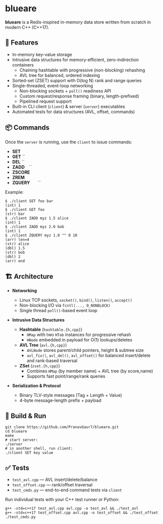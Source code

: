 # blueare

**blueare** is a Redis-inspired in-memory data store written from scratch in modern C++ (C++17).

## 🚀 Features

- In-memory key-value storage  
- Intrusive data structures for memory-efficient, zero-indirection containers  
  - Chaining hashtable with progressive (non-blocking) rehashing  
  - AVL tree for balanced, ordered indexing  
- Sorted-set (ZSET) support with O(log N) rank and range queries  
- Single-threaded, event-loop networking  
  - Non-blocking sockets + `poll()` readiness API  
  - Custom request/response framing (binary, length-prefixed)  
  - Pipelined request support  
- Built-in CLI client (`client`) & server (`server`) executables  
- Automated tests for data structures (AVL, offset, commands)

## 📦 Commands

Once the `server` is running, use the `client` to issue commands:

- **SET** `` ``  
- **GET** ``  
- **DEL** ``  
- **ZADD** `` `` ``  
- **ZSCORE** `` ``  
- **ZREM** `` ``  
- **ZQUERY** `` `` `` `` ``

Example:
```
$ ./client SET foo bar
(int) 1
$ ./client GET foo
(str) bar
$ ./client ZADD myz 1.5 alice
(int) 1
$ ./client ZADD myz 2.0 bob
(int) 1
$ ./client ZQUERY myz 1.0 "" 0 10
(arr) len=4
(str) alice
(dbl) 1.5
(str) bob
(dbl) 2
(arr) end
```

## 🏗️ Architecture

- **Networking**  
  - Linux TCP sockets, `socket()`, `bind()`, `listen()`, `accept()`  
  - Non-blocking I/O via `fcntl(..., O_NONBLOCK)`  
  - Single thread `poll()`-based event loop  

- **Intrusive Data Structures**  
  - **Hashtable** (`hashtable.{h,cpp}`)  
    - `HMap` with two `HTab` instances for progressive rehash  
    - `HNode` embedded in payload for O(1) lookups/deletes  
  - **AVL Tree** (`avl.{h,cpp}`)  
    - `AVLNode` stores parent/child pointers, height & subtree size  
    - `avl_fix()`, `avl_del()`, `avl_offset()` for balanced insert/delete and rank-based traversal  
  - **ZSet** (`zset.{h,cpp}`)  
    - Combines `HMap` (by member name) + AVL tree (by score,name)  
    - Supports fast point/range/rank queries  

- **Serialization & Protocol**  
  - Binary TLV-style messages (Tag + Length + Value)  
  - 4-byte message-length prefix + payload  

## 🔨 Build & Run

```
git clone https://github.com/PranavGaur7/blueare.git
cd blueare
make
# start server:
./server
# in another shell, run client:
./client SET key value
```

## ✅ Tests

- `test_avl.cpp` — AVL insert/delete/balance  
- `test_offset.cpp` — rank/offset traversal  
- `test_cmds.py` — end-to-end command tests via `client`

Run individual tests with your C++ test runner or Python:

```
g++ -std=c++17 test_avl.cpp avl.cpp -o test_avl && ./test_avl
g++ -std=c++17 test_offset.cpp avl.cpp -o test_offset && ./test_offset
./test_cmds.py
```

